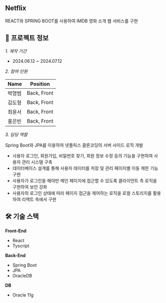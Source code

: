 
## Netflix 
  
REACT와 SPRING BOOT를 사용하여 IMDB 영화 소개 웹 서비스를 구현


## 🧐 프로젝트 정보
  
*1. 제작 기간*

-  2024.06.12 ~ 2024.07.12


*2. 참여 인원*

| Name| Position |
|--------|--------|
| 박영범 | Back, Front |
| 김도형 | Back, Front|
| 최윤서 | Back, Front |
| 홍은빈 | Back, Front |

*3. 담당 역할*

Spring Boot와 JPA를 이용하여 넷플릭스 클론코딩의 서버 사이드 로직 개발
- 사용자 로그인, 회원가입, 비밀번호 찾기, 회원 정보 수정 등의 기능을 구현하여 사용자 관리 시스템 구축
- 데이터베이스 설계를 통해 사용자 데이터를 저장 및 관리
페이지별 이동 제한 기능 구현
- 사용자가 로그인을 해야만 메인 페이지에 접근할 수 있도록 클라이언트 측 로직을 구현하여 보안 강화
- 사용자의 로그인 상태에 따라 페이지 접근을 제어하는 로직을 로컬 스토리지를 활용하여 리액트 측에서 구현






## 🛠️ 기술 스택
**Front-End**
- React 
- Tyscript 

**Back-End**
- Spring Boot 
- JPA
- OracleDB
  
**DB**
- Oracle 11g

